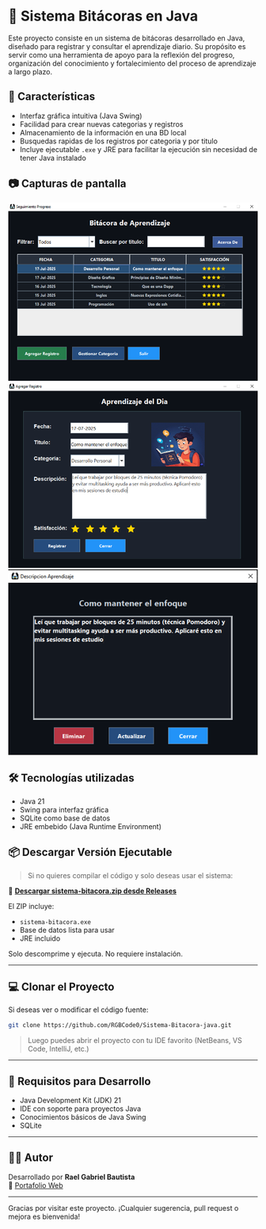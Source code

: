 # 📝 Sistema Bitácoras en Java

Este proyecto consiste en un sistema de bitácoras desarrollado en Java, diseñado para registrar y consultar el aprendizaje diario. Su propósito es servir como una herramienta de apoyo para la reflexión del progreso, organización del conocimiento y fortalecimiento del proceso de aprendizaje a largo plazo.

## 🚀 Características

- Interfaz gráfica intuitiva (Java Swing)
- Facilidad para crear nuevas categorias y registros
- Almacenamiento de la información en una BD local 
- Busquedas rapidas de los registros por categoria y por titulo
- Incluye ejecutable `.exe` y JRE para facilitar la ejecución sin necesidad de tener Java instalado

## 📷 Capturas de pantalla
![Pantalla Principal](img/Principal.png)
![Formulario de Bitácora](img/Registro.png)
![Pantalla Descripción](img/Descripcion.png)

## 🛠️ Tecnologías utilizadas

- Java 21
- Swing para interfaz gráfica
- SQLite como base de datos
- JRE embebido (Java Runtime Environment)

## 📦 Descargar Versión Ejecutable

> Si no quieres compilar el código y solo deseas usar el sistema:

🔽 **[Descargar sistema-bitacora.zip desde Releases](https://github.com/RGBCode0/Sistema-Bitacora-java/releases/download/v1.0.0/sistema-bitacora.zip)**

El ZIP incluye:
- `sistema-bitacora.exe`
- Base de datos lista para usar
- JRE incluido

Solo descomprime y ejecuta. No requiere instalación.

---

## 💻 Clonar el Proyecto

Si deseas ver o modificar el código fuente:

```bash
git clone https://github.com/RGBCode0/Sistema-Bitacora-java.git
```

> Luego puedes abrir el proyecto con tu IDE favorito (NetBeans, VS Code, IntelliJ, etc.)

---

## 📌 Requisitos para Desarrollo

- Java Development Kit (JDK) 21
- IDE con soporte para proyectos Java
- Conocimientos básicos de Java Swing
- SQLite 

---

## 🙋‍♂️ Autor

Desarrollado por **Rael Gabriel Bautista**  
🔗 [Portafolio Web](https://mistiorgbcode.com)

---
Gracias por visitar este proyecto. ¡Cualquier sugerencia, pull request o mejora es bienvenida! 


